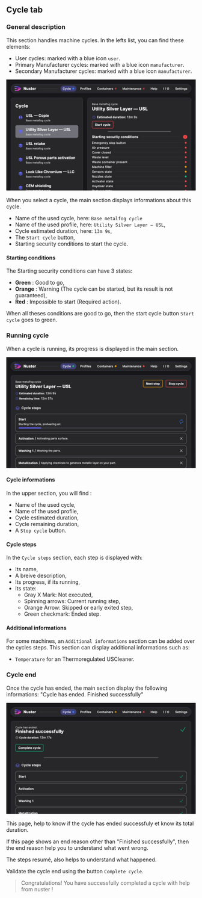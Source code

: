 ## Cycle tab

### General description

This section handles machine cycles. In the lefts list, you can find these elements:

- User cycles: marked with a blue icon `user`.
- Primary Manufacturer cycles: marked with a blue icon `manufacturer`.
- Secondary Manufacturer cycles: marked with a blue icon `manufacturer`.

![Cycles list](component_cycles.png)

When you select a cycle, the main section displays informations about this cycle.

- Name of the used cycle, here: `Base metalfog cycle`
- Name of the used profile, here: `Utility Silver Layer — USL`,
- Cycle estimated duration, here: `13m 9s`,
- The `Start cycle` button,
- Starting security conditions to start the cycle.

#### Starting conditions

The Starting security conditions can have 3 states:

- **Green** : Good to go,
- **Orange** : Warning (The cycle can be started, but its result is not guaranteed),
- **Red** : Impossible to start (Required action).

When all theses conditions are good to go, then the start cycle button `Start cycle` goes to green.

### Running cycle

When a cycle is running, its progress is displayed in the main section.

![Running cycle](cycles_running.png)

#### Cycle informations

In the upper section, you will find :

- Name of the used cycle,
- Name of the used profile,
- Cycle estimated duration,
- Cycle remaining duration,
- A `Stop cycle` button.

#### Cycle steps

In the `Cycle steps` section, each step is displayed with:

- Its name,
- A breive description,
- Its progress, if its running,
- Its state:
  - Gray X Mark: Not executed,
  - Spinning arrows: Current running step,
  - Orange Arrow: Skipped or early exited step,
  - Green checkmark: Ended step.

#### Additional informations

For some machines, an `Additional informations` section can be added over the cycles steps. This section can display additional informations such as:

- `Temperature` for an Thermoregulated USCleaner.

### Cycle end

Once the cycle has ended, the main section display the following informations:
"Cycle has ended. Finished successfully"

![Cycle end](cycles_end.png)

This page, help to know if the cycle has ended successfuly et know its total duration.

If this page shows an end reason other than "Finished successfully", then the end reason help you to understand what went wrong.

The steps resumé, also helps to understand what happened.

Validate the cycle end using the button `Complete cycle`.

> Congratulations! You have successfully completed a cycle with help from nuster !
